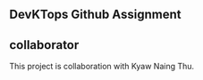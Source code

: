 ## DevKTops Github Assignment

## collaborator

This project is collaboration with Kyaw Naing Thu.

